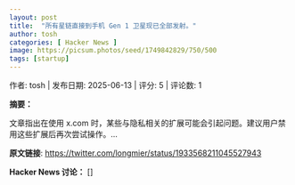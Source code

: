 ```yaml
---
layout: post
title:  "所有星链直接到手机 Gen 1 卫星现已全部发射。"
author: tosh
categories: [ Hacker News ]
image: https://picsum.photos/seed/1749842829/750/500
tags: [startup]
---
```


作者: tosh | 发布日期: 2025-06-13 | 评分: 5 | 评论数: 1

**摘要：**

文章指出在使用 x.com 时，某些与隐私相关的扩展可能会引起问题。建议用户禁用这些扩展后再次尝试操作。...

**原文链接**: https://twitter.com/longmier/status/1933568211045527943

**Hacker News 讨论：**
[]

